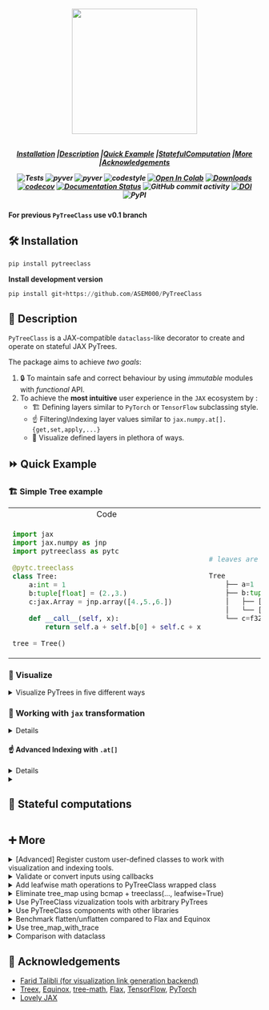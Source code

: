 <!-- <h1 align="center" style="font-family:Monospace" >Py🌲Class</h1> -->
<h5 align="center">
<img width="250px" src="assets/pytc%20logo.svg"> <br>

<br>

[**Installation**](#installation)
|[**Description**](#description)
|[**Quick Example**](#quick_example)
|[**StatefulComputation**](#stateful_computation)
|[**More**](#more)
|[**Acknowledgements**](#acknowledgements)

![Tests](https://github.com/ASEM000/pytreeclass/actions/workflows/tests.yml/badge.svg)
![pyver](https://img.shields.io/badge/python-3.8%203.9%203.10%203.11_-red)
![pyver](https://img.shields.io/badge/jax-0.4+-red)
![codestyle](https://img.shields.io/badge/codestyle-black-black)
[![Open In Colab](https://colab.research.google.com/assets/colab-badge.svg)](https://colab.research.google.com/github/ASEM000/PyTreeClass/blob/main/assets/intro.ipynb)
[![Downloads](https://pepy.tech/badge/pytreeclass)](https://pepy.tech/project/pytreeclass)
[![codecov](https://codecov.io/gh/ASEM000/pytreeclass/branch/main/graph/badge.svg?token=TZBRMO0UQH)](https://codecov.io/gh/ASEM000/pytreeclass)
[![Documentation Status](https://readthedocs.org/projects/pytreeclass/badge/?version=latest)](https://pytreeclass.readthedocs.io/en/latest/?badge=latest)
![GitHub commit activity](https://img.shields.io/github/commit-activity/m/ASEM000/pytreeclass)
[![DOI](https://zenodo.org/badge/512717921.svg)](https://zenodo.org/badge/latestdoi/512717921)
![PyPI](https://img.shields.io/pypi/v/pytreeclass)

</h5>

**For previous `PyTreeClass` use v0.1 branch**

## 🛠️ Installation<a id="installation"></a>

```python
pip install pytreeclass
```

**Install development version**

```python
pip install git+https://github.com/ASEM000/PyTreeClass
```

## 📖 Description<a id="description"></a>

`PyTreeClass` is a JAX-compatible `dataclass`-like decorator to create and operate on stateful JAX PyTrees.

The package aims to achieve _two goals_:

1. 🔒 To maintain safe and correct behaviour by using _immutable_ modules with _functional_ API.
2. To achieve the **most intuitive** user experience in the `JAX` ecosystem by :
   - 🏗️ Defining layers similar to `PyTorch` or `TensorFlow` subclassing style.
   - ☝️ Filtering\Indexing layer values similar to `jax.numpy.at[].{get,set,apply,...}`
   - 🎨 Visualize defined layers in plethora of ways.

## ⏩ Quick Example <a id="quick_example">

### 🏗️ Simple Tree example

<div align="center">
<table>
<tr><td align="center">Code</td> <td align="center">PyTree representation</td></tr>
<tr>
<td>

```python
import jax
import jax.numpy as jnp
import pytreeclass as pytc

@pytc.treeclass
class Tree:
    a:int = 1
    b:tuple[float] = (2.,3.)
    c:jax.Array = jnp.array([4.,5.,6.])

    def __call__(self, x):
        return self.a + self.b[0] + self.c + x

tree = Tree()
```

</td>

<td>

```python
# leaves are parameters

Tree
    ├── a=1
    ├── b:tuple
    │   ├── [0]=2.0
    │   └── [1]=3.0
    └── c=f32[3](μ=5.00, σ=0.82, ∈[4.00,6.00])
```

</td>

</tr>
</table>
</div>

### 🎨 Visualize<a id="Viz">

<details> <summary> Visualize PyTrees in five different ways</summary>

<div align="center">
<table>
<tr>
 <td align = "center"> tree_summary</td> 
 <td align = "center">tree_diagram</td>
 <td align = "center">[tree_mermaid](https://mermaid.js.org)(Native support in Github/Notion)</td>
 <td align= "center"> tree_repr </td>
 <td align="center" > tree_str </td>

</tr>

<tr>
<td>

```python
print(pytc.tree_summary(tree, depth=1))
┌────┬──────┬─────┬──────┐
│Name│Type  │Count│Size  │
├────┼──────┼─────┼──────┤
│a   │int   │1    │28.00B│
├────┼──────┼─────┼──────┤
│b   │tuple │2    │48.00B│
├────┼──────┼─────┼──────┤
│c   │f32[3]│3    │12.00B│
├────┼──────┼─────┼──────┤
│Σ   │Tree  │6    │88.00B│
└────┴──────┴─────┴──────┘
```

</td>

<td>

```python

print(pytc.tree_diagram(tree, depth=1))
Tree
    ├── a=1
    ├── b=(..., ...)
    └── c=f32[3](μ=5.00, σ=0.82, ∈[4.00,6.00])
```

 </td>

<td>

```python
print(pytc.tree_mermaid(tree, depth=1))
```

```mermaid

flowchart LR
    id15696277213149321320(<b>Tree</b>)
    id15696277213149321320--->|"1 leaf<br>28.00B"|id4205845433746830897("<b>a</b>:int=1")
    id15696277213149321320--->|"2 leaf<br>48.00B"|id4682191244783855647("<b>b</b>:tuple=(..., ...)")
    id15696277213149321320--->|"3 leaf<br>12.00B"|id14652085615030570957("<b>c</b>:ArrayImpl=f32[3](μ=5.00, σ=0.82, ∈[4.00,6.00])")
```

</td>

<td>

```python
print(pytc.tree_repr(tree, depth=1))
Tree(a=1, b=(..., ...), c=f32[3](μ=5.00, σ=0.82, ∈[4.00,6.00]))
```

</td>

<td>

```python
print(pytc.tree_str(tree, depth=1))
Tree(a=1, b=(..., ...), c=[4. 5. 6.])
```

</td>

</tr>

<tr>

<td>

```python
print(pytc.tree_summary(tree, depth=2))
┌────┬──────┬─────┬──────┐
│Name│Type  │Count│Size  │
├────┼──────┼─────┼──────┤
│a   │int   │1    │28.00B│
├────┼──────┼─────┼──────┤
│b[0]│float │1    │24.00B│
├────┼──────┼─────┼──────┤
│b[1]│float │1    │24.00B│
├────┼──────┼─────┼──────┤
│c   │f32[3]│3    │12.00B│
├────┼──────┼─────┼──────┤
│Σ   │Tree  │6    │88.00B│
└────┴──────┴─────┴──────┘
```

</td>

<td>

```python
print(pytc.tree_diagram(tree, depth=2))
Tree
    ├── a=1
    ├── b:tuple
    │   ├── [0]=2.0
    │   └── [1]=3.0
    └── c=f32[3](μ=5.00, σ=0.82, ∈[4.00,6.00])
```

</td>

<td>

```python
print(pytc.tree_mermaid(tree, depth=2))
```

```mermaid
flowchart LR
    id15696277213149321320(<b>Tree</b>)
    id15696277213149321320--->id4205845433746830897("<b>a</b>:int=1")
    id15696277213149321320--->|"1 leaf<br>24.00B"|id8168961130706115346("<b>b</b>:tuple")
    id8168961130706115346--->|"1 leaf<br>24.00B"|id2766159651176208202("<b>[0]</b>:float=2.0")
    id15696277213149321320--->|"1 leaf<br>24.00B"|id12408280303145007954("<b>b</b>:tuple")
    id12408280303145007954--->|"1 leaf<br>24.00B"|id7897116322308127883("<b>[1]</b>:float=3.0")
    id15696277213149321320--->id14652085615030570957("<b>c</b>:ArrayImpl=f32[3](μ=5.00, σ=0.82, ∈[4.00,6.00])")
```

</td>

<td>

```python
print(pytc.tree_repr(tree, depth=2))
Tree(a=1, b=(2.0, 3.0), c=f32[3](μ=5.00, σ=0.82, ∈[4.00,6.00]))
```

</td>

<td>

```python
print(pytc.tree_str(tree, depth=2))
Tree(a=1, b=(2.0, 3.0), c=[4. 5. 6.])
```

</td>

</tr>

 </table>

 </div>

</details>

### 🏃 Working with `jax` transformation

<details> <summary>Make arbitrary PyTrees work with jax transformations</summary>

Parameters are defined in `Tree` at the top of class definition similar to defining
`dataclasses.dataclass` field.
Lets optimize our parameters

```python

@jax.grad
def loss_func(tree:Tree, x:jax.Array):
    preds = jax.vmap(tree)(x)  # <--- vectorize the tree call over the leading axis
    return jnp.mean(preds**2)  # <--- return the mean squared error

@jax.jit
def train_step(tree:Tree, x:jax.Array):
    grads = loss_func(tree, x)
    # apply a small gradient step
    return jax.tree_util.tree_map(lambda x, g: x - 1e-3*g, tree, grads)

# lets freeze the non-differentiable parts of the tree
# in essence any non inexact type should be frozen to
# make the tree differentiable and work with jax transformations
jaxable_tree = jax.tree_util.tree_map(lambda x: pytc.freeze(x) if pytc.is_nondiff(x) else x, tree)

for epoch in range(1_000):
    jaxable_tree = train_step(jaxable_tree, jnp.ones([10,1]))

print(jaxable_tree)
# **the `frozen` params have "#" prefix**
#Tree(a=#1, b=(-4.2826524, 3.0), c=[2.3924797 2.905778  3.4190805])


# unfreeze the tree
tree = jax.tree_util.tree_map(pytc.unfreeze, jaxable_tree, is_leaf=pytc.is_frozen)
print(tree)
# Tree(a=1, b=(-4.2826524, 3.0), c=[2.3924797 2.905778  3.4190805])
```

</details>

#### ☝️ Advanced Indexing with `.at[]` <a id="Indexing">

<details> <summary>Out-of-place updates using mask, attribute name or index</summary>

`PyTreeClass` offers 3 means of indexing through `.at[]`

1. Indexing by boolean mask.
2. Indexing by attribute name.
3. Indexing by Leaf index.

**Since `treeclass` wrapped class are immutable, `.at[]` operations returns new instance of the tree**

#### Index update by boolean mask

```python
tree = Tree()
# Tree(a=1, b=(2, 3), c=i32[3](μ=5.00, σ=0.82, ∈[4,6]))

# lets create a mask for values > 4
mask = jax.tree_util.tree_map(lambda x: x>4, tree)

print(mask)
# Tree(a=False, b=(False, False), c=[False  True  True])

print(tree.at[mask].get())
# Tree(a=None, b=(None, None), c=[5 6])

print(tree.at[mask].set(10))
# Tree(a=1, b=(2, 3), c=[ 4 10 10])

print(tree.at[mask].apply(lambda x: 10))
# Tree(a=1, b=(2, 3), c=[ 4 10 10])
```

#### Index update by attribute name

```python
tree = Tree()
# Tree(a=1, b=(2, 3), c=i32[3](μ=5.00, σ=0.82, ∈[4,6]))

print(tree.at["a"].get())
# Tree(a=1, b=(None, None), c=None)

print(tree.at["a"].set(10))
# Tree(a=10, b=(2, 3), c=[4 5 6])

print(tree.at["a"].apply(lambda x: 10))
# Tree(a=10, b=(2, 3), c=[4 5 6])
```

#### Index update by integer index

```python
tree = Tree()
# Tree(a=1, b=(2, 3), c=i32[3](μ=5.00, σ=0.82, ∈[4,6]))

print(tree.at[1].at[0].get())
# Tree(a=None, b=(2.0, None), c=None)

print(tree.at[1].at[0].set(10))
# Tree(a=1, b=(10, 3.0), c=[4. 5. 6.])

print(tree.at[1].at[0].apply(lambda x: 10))
# Tree(a=1, b=(10, 3.0), c=[4. 5. 6.])
```

</details>

<details>

<summary>

## 📜 Stateful computations<a id="stateful_computation"></a> </summary>

First, [Under jax.jit jax requires states to be explicit](https://jax.readthedocs.io/en/latest/jax-101/07-state.html?highlight=state), this means that for any class instance; variables needs to be separated from the class and be passed explictly. However when using @pytc.treeclass no need to separate the instance variables ; instead the whole instance is passed as a state.

Using the following pattern,Updating state **functionally** can be achieved under `jax.jit`

```python
import jax
import pytreeclass as pytc

@pytc.treeclass
class Counter:
    calls : int = 0

    def increment(self):
        self.calls += 1
counter = Counter() # Counter(calls=0)
```

Here, we define the update function. Since the increment method mutate the internal state, thus we need to use the functional approach to update the state by using `.at`. To achieve this we can use `.at[method_name].__call__(*args,**kwargs)`, this functional call will return the value of this call and a _new_ model instance with the update state.

```python
@jax.jit
def update(counter):
    value, new_counter = counter.at["increment"]()
    return new_counter

for i in range(10):
    counter = update(counter)

print(counter.calls) # 10
```

</details>

## ➕ More<a id="more"></a>

<details><summary>[Advanced] Register custom user-defined classes to work with visualization and indexing tools. </summary>

Similar to [`jax.tree_util.register_pytree_node`](https://jax.readthedocs.io/en/latest/pytrees.html#extending-pytrees), `PyTreeClass` register common data structures and `treeclass` wrapped classes to figure out how to define the names, types, index, and metadatas of certain leaf along its path.

Here is an example of registering

```python

class Tree:
    def __init__(self, a, b):
        self.a = a
        self.b = b

    def __repr__(self) -> str:
        return f"{self.__class__.__name__}(a={self.a}, b={self.b})"


# jax flatten rule
def tree_flatten(tree):
    return (tree.a, tree.b), None

# jax unflatten rule
def tree_unflatten(_, children):
    return Tree(*children)

# PyTreeClass flatten rule
def pytc_tree_flatten(tree):
    names = ("a", "b")
    types = (type(tree.a), type(tree.b))
    indices = (0,1)
    metadatas = (None, None)
    return [*zip(names, types, indices, metadatas)]


# Register with `jax`
jax.tree_util.register_pytree_node(Tree, tree_flatten, tree_unflatten)

# Register the `Tree` class trace function to support indexing
pytc.register_pytree_node_trace(Tree, pytc_tree_flatten)

tree = Tree(1, 2)

# works with jax
jax.tree_util.tree_leaves(tree)  # [1, 2]

# works with PyTreeClass viz tools
print(pytc.tree_summary(tree))

# ┌────┬────┬─────┬──────┐
# │Name│Type│Count│Size  │
# ├────┼────┼─────┼──────┤
# │a   │int │1    │28.00B│
# ├────┼────┼─────┼──────┤
# │b   │int │1    │28.00B│
# ├────┼────┼─────┼──────┤
# │Σ   │Tree│2    │56.00B│
# └────┴────┴─────┴──────┘

```

After registeration, you can use internal tools like

- `pytc.tree_map_with_trace`
- `pytc.tree_leaves_with_trace`
- `pytc.tree_flatten_with_trace`

More details on that soon.

</details>

<details> <summary>Validate or convert inputs using callbacks</summary>

`PyTreeClass` includes `callbacks` in the `field` to apply a sequence of functions on input at setting the attribute stage. The callback is quite useful in several cases, for instance, to ensure a certain input type within a valid range. See example:

```python
import jax
import pytreeclass as pytc

def positive_int_callback(value):
    if not isinstance(value, int):
        raise TypeError("Value must be an integer")
    if value <= 0:
        raise ValueError("Value must be positive")
    return value


@pytc.treeclass
class Tree:
    in_features:int = pytc.field(callbacks=[positive_int_callback])


tree = Tree(1)
# no error

tree = Tree(0)
# ValueError: Error for field=`in_features`:
# Value must be positive

tree = Tree(1.0)
# TypeError: Error for field=`in_features`:
# Value must be an integer
```

</details>

<details>  <summary> Add leafwise math operations to PyTreeClass wrapped class</summary>

```python
import functools as ft
import pytreeclass as pytc

@ft.partial(pytc.treeclass, leafwise=True)
class Tree:
    a:int = 1
    b:tuple[float] = (2.,3.)
    c:jax.Array = jnp.array([4.,5.,6.])

    def __call__(self, x):
        return self.a + self.b[0] + self.c + x

tree = Tree()

tree + 100
# Tree(a=101, b=(102.0, 103.0), c=f32[3](μ=105.00, σ=0.82, ∈[104.00,106.00]))

@jax.grad
def loss_func(tree:Tree, x:jax.Array):
    preds = jax.vmap(tree)(x)  # <--- vectorize the tree call over the leading axis
    return jnp.mean(preds**2)  # <--- return the mean squared error

@jax.jit
def train_step(tree:Tree, x:jax.Array):
    grads = loss_func(tree, x)
    return tree - grads*1e-3  # <--- eliminate `tree_map`

# lets freeze the non-differentiable parts of the tree
# in essence any non inexact type should be frozen to
# make the tree differentiable and work with jax transformations
jaxable_tree = jax.tree_util.tree_map(lambda x: pytc.freeze(x) if pytc.is_nondiff(x) else x, tree)

for epoch in range(1_000):
    jaxable_tree = train_step(jaxable_tree, jnp.ones([10,1]))

print(jaxable_tree)
# **the `frozen` params have "#" prefix**
# Tree(a=#1, b=(-4.7176366, 3.0), c=[2.4973059 2.760783  3.024264 ])


# unfreeze the tree
tree = jax.tree_util.tree_map(pytc.unfreeze, jaxable_tree, is_leaf=pytc.is_frozen)
print(tree)
# Tree(a=1, b=(-4.7176366, 3.0), c=[2.4973059 2.760783  3.024264 ])
```

</details>

<details> <summary>Eliminate tree_map using bcmap + treeclass(..., leafwise=True) </summary>

TDLR

```python
import functools as ft
import pytreeclass as pytc
import jax.numpy as jnp

@ft.partial(pytc.treeclass, leafwise=True)
class Tree:
    a:int = 1
    b:tuple[float] = (2.,3.)
    c:jax.Array = jnp.array([4.,5.,6.])

tree = Tree()

print(pytc.bcmap(jnp.where)(tree>2, tree+100, 0))
# Tree(a=0, b=(0.0, 103.0), c=[104. 105. 106.])

```

`bcmap(func, is_leaf)` maps a function over [PyTrees](https://jax.readthedocs.io/en/latest/pytrees.html) leaves with automatic broadcasting for scalar arguments.

`bcmap` is function transformation that broadcast a scalar to match the first argument of the function this enables us to convert a function like `jnp.where` to work with arbitrary tree structures without the need to write a specific function for each broadcasting case

For example, lets say we want to use `jnp.where` to zeros out all values in an arbitrary tree structure that are less than 0

tree = ([1], {"a":1, "b":2}, (1,), -1,)

we can use `jax.tree_util.tree_map` to apply `jnp.where` to the tree but we need to write a specific function for broadcasting the scalar to the tree

```python
def map_func(leaf):
    # here we encoded the scalar `0` inside the function
    return jnp.where(leaf>0, leaf, 0)

jtu.tree_map(map_func, tree)
# ([Array(1, dtype=int32, weak_type=True)],
#  {'a': Array(1, dtype=int32, weak_type=True),
#   'b': Array(2, dtype=int32, weak_type=True)},
#  (Array(1, dtype=int32, weak_type=True),),
#  Array(0, dtype=int32, weak_type=True))
```

However, lets say we want to use `jnp.where` to set a value to a leaf value from another tree that looks like this

```python
def map_func2(lhs_leaf, rhs_leaf):
    # here we encoded the scalar `0` inside the function
    return jnp.where(lhs_leaf>0, lhs_leaf, rhs_leaf)

tree2 = jtu.tree_map(lambda x: 1000, tree)

jtu.tree_map(map_func2, tree, tree2)
# ([Array(1, dtype=int32, weak_type=True)],
#  {'a': Array(1, dtype=int32, weak_type=True),
#   'b': Array(2, dtype=int32, weak_type=True)},
#  (Array(1, dtype=int32, weak_type=True),),
#  Array(1000, dtype=int32, weak_type=True))
```

Now, `bcmap` makes this easier by figuring out the broadcasting case.

```python
broadcastable_where = pytc.bcmap(jnp.where)
mask = jtu.tree_map(lambda x: x>0, tree)
```

case 1

```python
broadcastable_where(mask, tree, 0)
# ([Array(1, dtype=int32, weak_type=True)],
#  {'a': Array(1, dtype=int32, weak_type=True),
#   'b': Array(2, dtype=int32, weak_type=True)},
#  (Array(1, dtype=int32, weak_type=True),),
#  Array(0, dtype=int32, weak_type=True))
```

case 2

```python
broadcastable_where(mask, tree, tree2)
# ([Array(1, dtype=int32, weak_type=True)],
#  {'a': Array(1, dtype=int32, weak_type=True),
#   'b': Array(2, dtype=int32, weak_type=True)},
#  (Array(1, dtype=int32, weak_type=True),),
#  Array(1000, dtype=int32, weak_type=True))
```

lets then take this a step further to eliminate `mask` from the equation
by using `pytreeclass` with `leafwise=True `

```python
@ft.partial(pytc.treeclass, leafwise=True)
class Tree:
    tree : tuple = ([1], {"a":1, "b":2}, (1,), -1,)

tree = Tree()
# Tree(tree=([1], {a:1, b:2}, (1), -1))
```

case 1: broadcast scalar to tree

````python
print(broadcastable_where(tree>0, tree, 0))
# Tree(tree=([1], {a:1, b:2}, (1), 0))

case 2: broadcast tree to tree
```python
print(broadcastable_where(tree>0, tree, tree+100))
# Tree(tree=([1], {a:1, b:2}, (1), 99))
````

`bcmap` also works with all kind of arguments in the wrapped function

```python
print(broadcastable_where(tree>0, x=tree, y=tree+100))
# Tree(tree=([1], {a:1, b:2}, (1), 99))
```

in concolusion, `bcmap` is a function transformation that can be used to
to make functions work with arbitrary tree structures without the need to write
a specific function for each broadcasting case

Moreover, `bcmap` can be more powerful when used with `pytreeclass` to
facilitate operation of arbitrary functions on `PyTree` objects
without the need to use `tree_map`

</details>

<details><summary>Use PyTreeClass vizualization tools with arbitrary PyTrees </summary>

```python
import jax
import pytreeclass as pytc

tree = [1, [2,3], 4]

print(pytc.tree_diagram(tree,depth=1))
# list
#     ├── [0]=1
#     ├── [1]=[..., ...]
#     └── [2]=4

print(pytc.tree_diagram(tree,depth=2))
# list
#     ├── [0]=1
#     ├── [1]:list
#     │   ├── [0]=2
#     │   └── [1]=3
#     └── [2]=4


print(pytc.tree_summary(tree,depth=1))
# ┌────┬────┬─────┬───────┐
# │Name│Type│Count│Size   │
# ├────┼────┼─────┼───────┤
# │[0] │int │1    │28.00B │
# ├────┼────┼─────┼───────┤
# │[1] │list│2    │56.00B │
# ├────┼────┼─────┼───────┤
# │[2] │int │1    │28.00B │
# ├────┼────┼─────┼───────┤
# │Σ   │list│4    │112.00B│
# └────┴────┴─────┴───────┘

print(pytc.tree_summary(tree,depth=2))
# ┌──────┬────┬─────┬───────┐
# │Name  │Type│Count│Size   │
# ├──────┼────┼─────┼───────┤
# │[0]   │int │1    │28.00B │
# ├──────┼────┼─────┼───────┤
# │[1][0]│int │1    │28.00B │
# ├──────┼────┼─────┼───────┤
# │[1][1]│int │1    │28.00B │
# ├──────┼────┼─────┼───────┤
# │[2]   │int │1    │28.00B │
# ├──────┼────┼─────┼───────┤
# │Σ     │list│4    │112.00B│
# └──────┴────┴─────┴───────┘
```

</details>

<details><summary>Use PyTreeClass components with other libraries</summary>

```python
import jax
import pytreeclass as pytc
from flax import struct

@struct.dataclass
class FlaxTree:
    a:int = 1
    b:tuple[float] = (2.,3.)
    c:jax.Array = jax.numpy.array([4.,5.,6.])

    def __repr__(self) -> str:
        return pytc.tree_repr(self)
    def __str__(self) -> str:
        return pytc.tree_str(self)
    @property
    def at(self):
        return pytc.tree_indexer(self)

def pytc_flatten_rule(tree):
    names =("a","b","c")
    types = map(type, (tree.a, tree.b, tree.c))
    indices = range(3)
    metadatas= (None, None, None)
    return [*zip(names, types, indices, metadatas)]

pytc.register_pytree_node_trace(FlaxTree, pytc_flatten_rule)

flax_tree = FlaxTree()

print(f"{flax_tree!r}")
# FlaxTree(a=1, b=(2.0, 3.0), c=f32[3](μ=5.00, σ=0.82, ∈[4.00,6.00]))

print(f"{flax_tree!s}")
# FlaxTree(a=1, b=(2.0, 3.0), c=[4. 5. 6.])

print(pytc.tree_diagram(flax_tree))
# FlaxTree
#     ├── a=1
#     ├── b:tuple
#     │   ├── [0]=2.0
#     │   └── [1]=3.0
#     └── c=f32[3](μ=5.00, σ=0.82, ∈[4.00,6.00])

print(pytc.tree_summary(flax_tree))
# ┌────┬────────┬─────┬──────┐
# │Name│Type    │Count│Size  │
# ├────┼────────┼─────┼──────┤
# │a   │int     │1    │28.00B│
# ├────┼────────┼─────┼──────┤
# │b[0]│float   │1    │24.00B│
# ├────┼────────┼─────┼──────┤
# │b[1]│float   │1    │24.00B│
# ├────┼────────┼─────┼──────┤
# │c   │f32[3]  │3    │12.00B│
# ├────┼────────┼─────┼──────┤
# │Σ   │FlaxTree│6    │88.00B│
# └────┴────────┴─────┴──────┘

flax_tree.at[0].get()
# FlaxTree(a=1, b=(None, None), c=None)

flax_tree.at["a"].set(10)
# FlaxTree(a=10, b=(2.0, 3.0), c=f32[3](μ=5.00, σ=0.82, ∈[4.00,6.00]))
```

</details>

<details>
<summary>Benchmark flatten/unflatten compared to Flax and Equinox </summary>

<a href="https://colab.research.google.com/github/ASEM000/PyTreeClass/blob/main/assets/benchmark_flatten_unflatten.ipynb" target="_parent"><img src="https://colab.research.google.com/assets/colab-badge.svg" alt="Open In Colab"/></a>

<table>

<tr><td align="center">CPU</td><td align="center">GPU</td></tr>

<tr>

<td><img src='assets/benchmark_cpu.png'></td>
<td><img src='assets/benchmark_gpu.png'></td>

</tr>

</table>

</details>

<details> 
<summary>Use tree_map_with_trace</summary>

V0.2 of `PyTreeClass` register common python datatypes and `treeclass` wrapped class to `trace` registry.
While `jax` uses `jax.tree_util.register_pytree_node` to define `flatten_rule` for leaves, `PyTreeClass` extends on this
By registering the `flatten_rule` of (1) names, (2) types, (3) indexing, (4) metadata -if exists-

For demonstration , the following figure contains the 4 variants of the same `Tree` instance define

```python
import jax
import jax.numpy as jnp
import pytreeclass as pytc

@pytc.treeclass
class Tree:
    a:int = 1
    b:tuple[float] = (2.,3.)
    c:jax.Array = jnp.array([4.,5.,6.])
```

![image](assets/tree_figures.png)

1. Value leaves variant.
2. Name leaves variant.
3. Type leaves variant.
4. Indexing leaves variant.

The four variants can be accessed using `pytc.tree_map_with_trace` .
Similar to `jax.tree_util.tree_map`, `pytc.tree_map_with_trace` accepts the map function, however the first argument must be the `trace` argument.
Trace is a four item tuple consists of names,types,indices,metadatas path for each leaf.
For example for the previous tree, the reuslting trace path for each leaf is :

### Named tree variant

```python
>>> name_tree = pytc.tree_map_with_trace(lambda trace,x : trace[0], tree)
>>> print(name_tree)
Tree(a=(Tree, a), b=((Tree, b, [0]), (Tree, b, [1])), c=(Tree, c))
```

### Typed tree variant

```python
>>> type_tree = pytc.tree_map_with_trace(lambda trace,x : f"{trace[1]!s}", tree)
>>> print(type_tree)
Tree(
  a=(<class '__main__.Tree'>, <class 'int'>),
  b=(
    (<class '__main__.Tree'>, <class 'tuple'>, <class 'float'>),
    (<class '__main__.Tree'>, <class 'tuple'>, <class 'float'>)
  ),
  c=(<class '__main__.Tree'>, <class 'jaxlib.xla_extension.ArrayImpl'>)
)
```

### Index tree variant

```python
>>> index_tree = pytc.tree_map_with_trace(lambda trace,x : trace[2], tree)
>>> print(index_tree)
Tree(a=(0, 0), b=((0, 1, 0), (0, 1, 1)), c=(0, 2))
```

In essence, each leaf contains information about the name path, type path, and indices path. The rules for custom types can be registered using `pytc.register_pytree_node_trace`

</details>

<details>

<summary> Comparison with dataclass </summary>

<div align="center">
<table>

<tr><td></td>  <td>PyTreeClass</td>  <td>dataclass</td></tr>

<tr><td align="center">Generated init method</td> <td align="center">✅</td>  <td align="center">✅</td></tr>
<tr><td align="center">Generated repr method</td> <td align="center">✅</td>  <td align="center">✅</td></tr>
<tr><td align="center">Generated str method</td> <td align="center">✅</td>  <td align="center"></td></tr>
<tr><td align="center">Generated hash method</td> <td align="center">✅</td>  <td align="center">✅</td></tr>
<tr><td align="center">Generated eq method</td> <td align="center">✅✅*</td>  <td align="center">✅</td></tr>
<tr><td align="center">Support slots</td> <td align="center"></td>  <td align="center">✅</td></tr>
<tr><td align="center">Keyword-only args</td> <td align="center">✅</td>  <td align="center">✅ 3.10+</td></tr>
<tr><td align="center">Positional-only args</td> <td align="center">✅</td>  <td align="center"></td></tr>
<tr><td align="center">Frozen instance</td> <td align="center">✅**</td>  <td align="center">✅</td></tr>
<tr><td align="center">Match args support</td> <td align="center">✅</td>  <td align="center">✅</td></tr>
<tr><td align="center">Support callbacks</td> <td align="center">✅</td>  <td align="center"></td></tr>
</table>

</div>

`*` Either compare the whole instance and return `True/False` or treating it leafwise using `treeclass(..., leafwise=True)` and retrurn `Tree(a=True, ....)`

`**` Always frozen. non-frozen is not supported.

`***` `treeclass` decorator is also a bit faster than `dataclasses.dataclass` [![Open In Colab](https://colab.research.google.com/assets/colab-badge.svg)](https://colab.research.google.com/github/ASEM000/PyTreeClass/blob/main/assets/pytc_dc_benchmark.ipynb)

</details>

## 📙 Acknowledgements<a id="acknowledgements"></a>

- [Farid Talibli (for visualization link generation backend)](https://www.linkedin.com/in/frdt98)
- [Treex](https://github.com/cgarciae/treex), [Equinox](https://github.com/patrick-kidger/equinox), [tree-math](https://github.com/google/tree-math), [Flax](https://github.com/google/flax), [TensorFlow](https://www.tensorflow.org), [PyTorch](https://pytorch.org)
- [Lovely JAX](https://github.com/xl0/lovely-jax)
